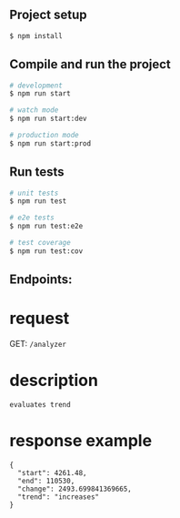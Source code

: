 ## Project setup

```bash
$ npm install
```

## Compile and run the project

```bash
# development
$ npm run start

# watch mode
$ npm run start:dev

# production mode
$ npm run start:prod
```

## Run tests

```bash
# unit tests
$ npm run test

# e2e tests
$ npm run test:e2e

# test coverage
$ npm run test:cov
```
## Endpoints:

  # request
  GET: `/analyzer`

  # description 
  ``` evaluates trend ```

  # response example
  ```
  {
    "start": 4261.48,
    "end": 110530,
    "change": 2493.699841369665,
    "trend": "increases"
  }
  ```